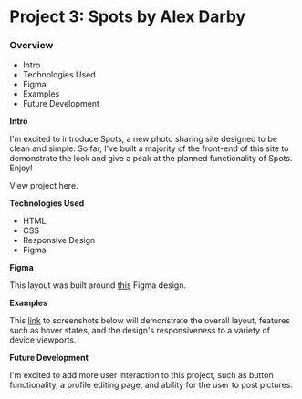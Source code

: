 # Project 3: Spots by Alex Darby

### Overview

- Intro
- Technologies Used
- Figma
- Examples
- Future Development

**Intro**

I'm excited to introduce Spots, a new photo sharing site designed to be clean and simple. So far, I've built a majority of the front-end of this site to demonstrate the look and give a peak at the planned functionality of Spots. Enjoy!

View project here.

**Technologies Used**

- HTML
- CSS
- Responsive Design
- Figma

**Figma**

This layout was built around [this](https://www.figma.com/file/BBNm2bC3lj8QQMHlnqRsga/Sprint-3-Project-%E2%80%94-Spots?type=design&node-id=2%3A60&mode=design&t=afgNFybdorZO6cQo-1) Figma design.

**Examples**

This [link](https://github.com/alexdarby135/se_project_spots/releases/latest) to screenshots below will demonstrate the overall layout, features such as hover states, and the design's responsiveness to a variety of device viewports.

**Future Development**

I'm excited to add more user interaction to this project, such as button functionality, a profile editing page, and ability for the user to post pictures.
